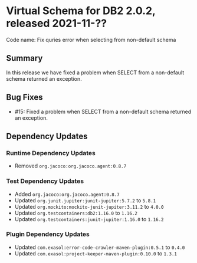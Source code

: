# Virtual Schema for DB2 2.0.2, released 2021-11-??

Code name: Fix quries error when selecting from non-default schema

## Summary

In this release we have fixed a problem when SELECT from a non-default schema returned an exception.

## Bug Fixes

* #15: Fixed a problem when SELECT from a non-default schema returned an exception.

## Dependency Updates

### Runtime Dependency Updates

* Removed `org.jacoco:org.jacoco.agent:0.8.7`

### Test Dependency Updates

* Added `org.jacoco:org.jacoco.agent:0.8.7`
* Updated `org.junit.jupiter:junit-jupiter:5.7.2` to `5.8.1`
* Updated `org.mockito:mockito-junit-jupiter:3.11.2` to `4.0.0`
* Updated `org.testcontainers:db2:1.16.0` to `1.16.2`
* Updated `org.testcontainers:junit-jupiter:1.16.0` to `1.16.2`

### Plugin Dependency Updates

* Updated `com.exasol:error-code-crawler-maven-plugin:0.5.1` to `0.4.0`
* Updated `com.exasol:project-keeper-maven-plugin:0.10.0` to `1.3.1`
